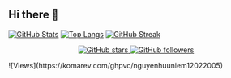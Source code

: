 ## Hi there 👋


[![GitHub Stats](https://github-readme-stats.vercel.app/api?username=nguyenhuuniem12022005&show_icons=true)](https://github.com/anuraghazra/github-readme-stats)
[![Top Langs](https://github-readme-stats.vercel.app/api/top-langs/?username=nguyenhuuniem12022005)](https://github.com/anuraghazra/github-readme-stats)
[![GitHub Streak](https://github-readme-streak-stats.demolab.com/?user=nguyenhuuniem12022005&theme=dark)](https://git.io/streak-stats)
<p align="center">
  <a href="https://github.com/nguyenhuuniem12022005">
    <img src="https://img.shields.io/github/stars/username_của_bạn?style=social" alt="GitHub stars">
  </a>
  <a href="https://github.com/nguyenhuuniem12022005">
    <img src="https://img.shields.io/github/followers/username_của_bạn?style=social" alt="GitHub followers">
  </a>
</p>
![Views](https://komarev.com/ghpvc/nguyenhuuniem12022005)
